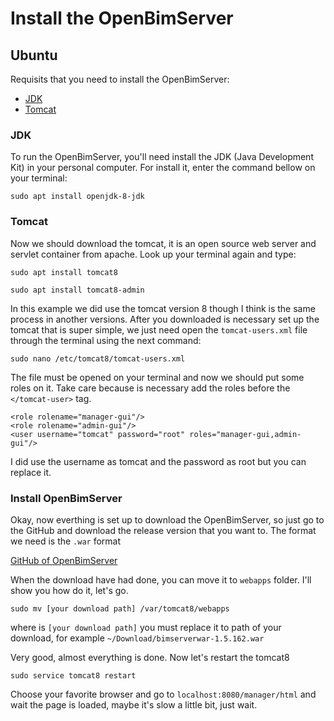 # Install the OpenBimServer

## Ubuntu

Requisits that you need to install the OpenBimServer:

- [JDK](#jdk)
- [Tomcat](#tomcat)

### JDK

To run the OpenBimServer, you'll need install the JDK (Java Development Kit) in your personal computer. For install it, enter the command bellow on your terminal:

```
sudo apt install openjdk-8-jdk
```

### Tomcat

Now we should download the tomcat, it is an open source web server and servlet container from apache. Look up your terminal again and type:

```
sudo apt install tomcat8

sudo apt install tomcat8-admin
```

In this example we did use the tomcat version 8 though I think is the same process in another versions. After you downloaded is necessary set up the tomcat that is super simple, we just need open the `tomcat-users.xml` file through the terminal using the next command:

```
sudo nano /etc/tomcat8/tomcat-users.xml
```

The file must be opened on your terminal and now we should put some roles on it. Take care because is necessary add the roles before the `</tomcat-user>` tag.

```
<role rolename="manager-gui"/>
<role rolename="admin-gui"/>
<user username="tomcat" password="root" roles="manager-gui,admin-gui"/>
```
I did use the username as tomcat and the password as root but you can replace it.

### Install OpenBimServer

Okay, now everthing is set up to download the OpenBimServer, so just go to the GitHub and download the release version that you want to. The format we need is the `.war` format

[GitHub of OpenBimServer](https://github.com/opensourceBIM/BIMserver/tags)

When the download have had done, you can move it to `webapps` folder. I'll show you how do it, let's go.

```
sudo mv [your download path] /var/tomcat8/webapps
```
where is `[your download path]` you must replace it to path of your download, for example `~/Download/bimserverwar-1.5.162.war`

Very good, almost everything is done. Now let's restart the tomcat8

```
sudo service tomcat8 restart
```
Choose your favorite browser and go to `localhost:8080/manager/html` and wait the page is loaded, maybe it's slow a little bit, just wait.
